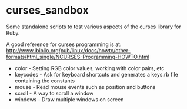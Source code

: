 curses_sandbox
==============

Some standalone scripts to test various aspects of the curses library for Ruby.

A good reference for curses programming is at:
http://www.ibiblio.org/pub/linux/docs/howto/other-formats/html_single/NCURSES-Programming-HOWTO.html

* color - Setting RGB color values, working with color pairs, etc
* keycodes - Ask for keyboard shortcuts and generates a keys.rb file containing the constants
* mouse - Read mouse events such as position and buttons
* scroll - A way to scroll a window
* windows - Draw multiple windows on screen

